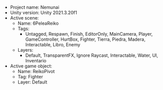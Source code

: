 <!-- UNITY CODE ASSIST INSTRUCTIONS START -->
- Project name: Nemunai
- Unity version: Unity 2021.3.20f1
- Active scene:
  - Name: 6PeleaReiko
  - Tags:
    - Untagged, Respawn, Finish, EditorOnly, MainCamera, Player, GameController, HurtBox, Fighter, Tierra, Piedra, Madera, Interactable, Libro, Enemy
  - Layers:
    - Default, TransparentFX, Ignore Raycast, Interactable, Water, UI, Inventario
- Active game object:
  - Name: ReikoPivot
  - Tag: Fighter
  - Layer: Default
<!-- UNITY CODE ASSIST INSTRUCTIONS END -->